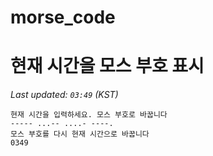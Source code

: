 # morse_code
# 현재 시간을 모스 부호 표시
<!-- MORSE_TIME_START -->
_Last updated: `03:49` (KST)_

```
현재 시간을 입력하세요. 모스 부호로 바꿉니다
----- ...-- ....- ----.
모스 부호를 다시 현재 시간으로 바꿉니다
0349
```
<!-- MORSE_TIME_END -->
